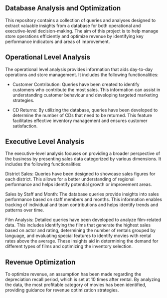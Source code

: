 ## Database Analysis and Optimization

This repository contains a collection of queries and analyses designed to extract valuable insights from a database for both operational and executive-level decision-making. The aim of this project is to help manage store operations efficiently and optimize revenue by identifying key performance indicators and areas of improvement.

## Operational Level Analysis
The operational level analysis provides information that aids day-to-day operations and store management. It includes the following functionalities:

- Customer Contribution: Queries have been created to identify customers who contribute the most sales. This information can assist in understanding customer behaviour and developing targeted marketing strategies.

- CD Returns: By utilizing the database, queries have been developed to determine the number of CDs that need to be returned. This feature facilitates effective inventory management and ensures customer satisfaction.

## Executive Level Analysis

The executive-level analysis focuses on providing a broader perspective of the business by presenting sales data categorized by various dimensions. It includes the following functionalities:

District Sales: Queries have been designed to showcase sales figures for each district. This allows for a better understanding of regional performance and helps identify potential growth or improvement areas.

Sales by Staff and Month: The database queries provide insights into sales performance based on staff members and months. This information enables tracking of individual and team contributions and helps identify trends and patterns over time.

Film Analysis: Detailed queries have been developed to analyze film-related data. This includes identifying the films that generate the highest sales based on actor and rating, determining the number of rentals grouped by language, and evaluating special features to identify movies with rental rates above the average. These insights aid in determining the demand for different types of films and optimizing the inventory selection.

## Revenue Optimization
To optimize revenue, an assumption has been made regarding the depreciation recall period, which is set at 10 times after rental. By analyzing the data, the most profitable category of movies has been identified, providing guidance for revenue optimization strategies.









